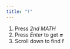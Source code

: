 ```yaml
---
title: "!"
---
```


1. Press *2nd MATH*
2. Press *Enter* to get ***=***
3. Scroll down to find ***!***

